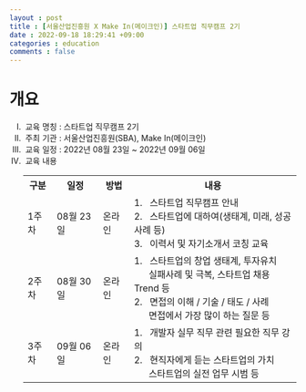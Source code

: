 ```yaml
---
layout : post
title : [서울산업진흥원 X Make In(메이크인)] 스타트업 직무캠프 2기
date : 2022-09-18 18:29:41 +09:00
categories : education
comments : false
---
```


# 개요
<ul style="list-style-type:upper-roman">
    <li>&nbsp;교육 명칭 : 스타트업 직무캠프 2기</li>
    <li>&nbsp;주최 기관 : 서울산업진흥원(SBA), Make In(메이크인)</li>
    <li>&nbsp;교육 일정 : 2022년 08월 23일 ~ 2022년 09월 06일</li>
    <li>&nbsp;교육 내용</li>
    <table>
        <tr>
            <th>구분</th>
            <th>일정</th>
            <th>방법</th>
            <th>내용</th>
        </tr>
        <tr>
            <td>1주차</td>
            <td>08월 23일</td>
            <td>온라인</td>
            <td>
                1. &nbsp;&nbsp;스타트업 직무캠프 안내<br/>
                2. &nbsp;&nbsp;스타트업에 대하여(생태계, 미래, 성공사례 등)<br/>
                3. &nbsp;&nbsp;이력서 및 자기소개서 코칭 교육<br/>
            </td>
        </tr>
        <tr>
            <td>2주차</td>
            <td>08월 30일</td>
            <td>온라인</td>
            <td>
                1. &nbsp;&nbsp;스타트업의 창업 생태계, 투자유치<br>&nbsp;&nbsp;&nbsp;&nbsp;&nbsp;&nbsp;실패사례 및 극복, 스타트업 채용 Trend 등<br/>
                2. &nbsp;&nbsp;면접의 이해 / 기술 / 태도 / 사례<br>&nbsp;&nbsp;&nbsp;&nbsp;&nbsp;&nbsp;면접에서 가장 많이 하는 질문 등<br/>
            </td>
        </tr>
        <tr>
            <td>3주차</td>
            <td>09월 06일</td>
            <td>온라인</td>
            <td>
                1. &nbsp;&nbsp;개발자 실무 직무 관련 필요한 직무 강의<br/>
                2. &nbsp;&nbsp;현직자에게 듣는 스타트업의 가치<br>&nbsp;&nbsp;&nbsp;&nbsp;&nbsp;&nbsp;스타트업의 실전 업무 시범 등<br/>
            </td>
        </tr>
    </table>
</ul>
